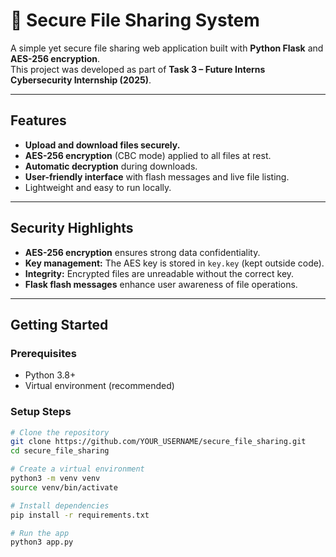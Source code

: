 # 🔐 Secure File Sharing System

A simple yet secure file sharing web application built with **Python Flask** and **AES-256 encryption**.  
This project was developed as part of **Task 3 – Future Interns Cybersecurity Internship (2025)**.

---

## **Features**
- **Upload and download files securely.**
- **AES-256 encryption** (CBC mode) applied to all files at rest.
- **Automatic decryption** during downloads.
- **User-friendly interface** with flash messages and live file listing.
- Lightweight and easy to run locally.

---

## **Security Highlights**
- **AES-256 encryption** ensures strong data confidentiality.
- **Key management:** The AES key is stored in `key.key` (kept outside code).
- **Integrity:** Encrypted files are unreadable without the correct key.
- **Flask flash messages** enhance user awareness of file operations.

---

## **Getting Started**

### **Prerequisites**
- Python 3.8+  
- Virtual environment (recommended)

### **Setup Steps**
```bash
# Clone the repository
git clone https://github.com/YOUR_USERNAME/secure_file_sharing.git
cd secure_file_sharing

# Create a virtual environment
python3 -m venv venv
source venv/bin/activate

# Install dependencies
pip install -r requirements.txt

# Run the app
python3 app.py


